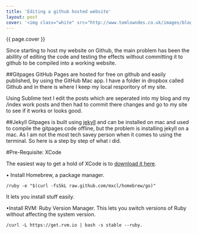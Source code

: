 ```yaml
---
title: 'Editing a github hosted website'
layout: post
cover: '<img class="white" src="http://www.tomlowndes.co.uk/images/blog/gitjekyll.gif" alt="Github + Jekyll" />'
---
```

{{ page.cover }}

Since starting to host my website on Github, the main problem has been the abillity of editing the code and testing the effects without committing it to github to be compiled into a working website.
<!--more-->

##Gitpages
GitHub Pages are hosted for free on github and easily published, by using the GitHub Mac app. I have a folder in dropbox called Github and in there is where I keep my local resporitory of my site. 

Using Sublime text I edit the posts which are seperated into my blog and my /index work posts and then had to commit there changes and go to my site to see if it works or looks good. 

##Jekyll
Gitpages is built using [jekyll](http://www.jekyllrb.com) and can be installed on mac and used to compile the gitpages code offline, but the problem is installing jekyll on a mac. As I am not the most tech savey person when it comes to using the terminal. So here is a step by step of what i did.

#Pre-Requisite: XCode

The easiest way to get a hold of XCode is to [download it here](https://developer.apple.com/xcode/).

• Install Homebrew, a package manager. 
	
	/ruby -e "$(curl -fsSkL raw.github.com/mxcl/homebrew/go)" 

It lets you install stuff easily.

•Install RVM: Ruby Version Manager. This lets you switch versions of Ruby without affecting the system version. 

	/curl -L https://get.rvm.io | bash -s stable --ruby.